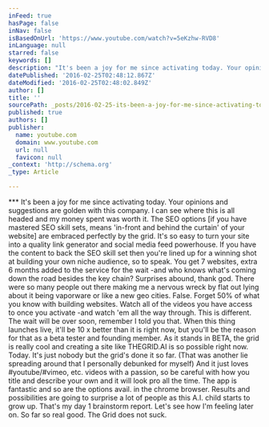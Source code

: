 ```yaml
---
inFeed: true
hasPage: false
inNav: false
isBasedOnUrl: 'https://www.youtube.com/watch?v=5eKzhw-RVD8'
inLanguage: null
starred: false
keywords: []
description: "It's been a joy for me since activating today. Your opinions and suggestions are golden with this company. I can see where this is all headed and my money spent"
datePublished: '2016-02-25T02:48:12.867Z'
dateModified: '2016-02-25T02:48:02.849Z'
author: []
title: ''
sourcePath: _posts/2016-02-25-its-been-a-joy-for-me-since-activating-today-your-opinions.md
published: true
authors: []
publisher:
  name: youtube.com
  domain: www.youtube.com
  url: null
  favicon: null
_context: 'http://schema.org'
_type: Article

---
```

\*\*\* It's been a joy for me since activating today. Your opinions and suggestions are golden with this company. I can see where this is all headed and my money spent was worth it. The SEO options \[if you have mastered SEO skill sets, means 'in-front and behind the curtain' of your website\] are embraced perfectly by the grid. It's so easy to turn your site into a quality link generator and social media feed powerhouse. If you have the content to back the SEO skill set then you're lined up for a winning shot at building your own niche audience, so to speak. You get 7 websites, extra 6 months added to the service for the wait -and who knows what's coming down the road besides the key chain? Surprises abound, thank god. There were so many people out there making me a nervous wreck by flat out lying about it being vaporware or like a new geo cities. False. Forget 50% of what you know with building websites. Watch all of the videos you have access to once you activate -and watch 'em all the way through. This is different. The wait will be over soon, remember I told you that. When this thing launches live, it'll be 10 x better than it is right now, but you'll be the reason for that as a beta tester and founding member. As it stands in BETA, the grid is really cool and creating a site like THEGRID.AI is so possible right now. Today. It's just nobody but the grid's done it so far. (That was another lie spreading around that I personally debunked for myself) And it just loves \#youtube/\#vimeo, etc. videos with a passion, so be careful with how you title and describe your own and it will look pro all the time. The app is fantastic and so are the options avail. in the chrome browser. Results and possibilities are going to surprise a lot of people as this A.I. child starts to grow up.﻿ That's my day 1 brainstorm report. Let's see how I'm feeling later on. So far so real good. The Grid does not suck.